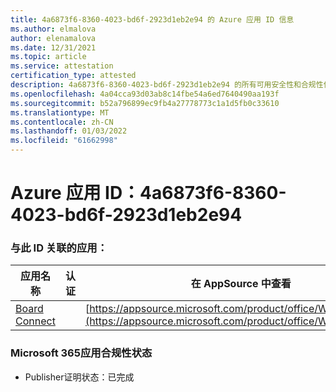 ```yaml
---
title: 4a6873f6-8360-4023-bd6f-2923d1eb2e94 的 Azure 应用 ID 信息
ms.author: elmalova
author: elenamalova
ms.date: 12/31/2021
ms.topic: article
ms.service: attestation
certification_type: attested
description: 4a6873f6-8360-4023-bd6f-2923d1eb2e94 的所有可用安全性和合规性信息。
ms.openlocfilehash: 4a04cca93d03ab8c14fbe54a6ed7640490aa193f
ms.sourcegitcommit: b52a796899ec9fb4a27778773c1a1d5fb0c33610
ms.translationtype: MT
ms.contentlocale: zh-CN
ms.lasthandoff: 01/03/2022
ms.locfileid: "61662998"
---
```

# <a name="azure-app-id-4a6873f6-8360-4023-bd6f-2923d1eb2e94"></a>Azure 应用 ID：4a6873f6-8360-4023-bd6f-2923d1eb2e94


### <a name="apps-associated-with-this-id"></a>与此 ID 关联的应用：
| **应用名称** | **认证** | **在 AppSource 中查看** |
|--------------|---------------|-----------------------|
| [Board Connect](https://docs.microsoft.com/microsoft-365-app-certification/forward/WA200001955) |  | [https://appsource.microsoft.com/product/office/WA200001955](https://appsource.microsoft.com/product/office/WA200001955) |

### <a name="microsoft-365-app-compliance-status"></a>Microsoft 365应用合规性状态
- Publisher证明状态：已完成
